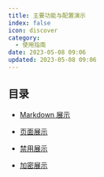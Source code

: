 ```yaml
---
title: 主要功能与配置演示
index: false
icon: discover
category:
  - 使用指南
date: 2023-05-08 09:06
updated: 2023-05-08 09:06
---
```


## 目录

- [Markdown 展示](markdown.md)

- [页面展示](page.md)

- [禁用展示](disable.md)

- [加密展示](encrypt.md)
